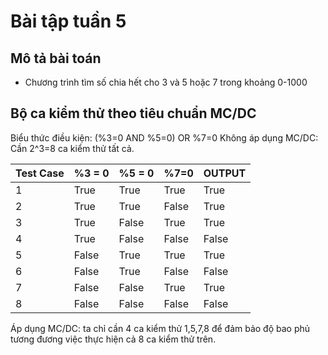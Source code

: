 # Bài tập tuần 5

## Mô tả bài toán

- Chương trình tìm số chia hết cho 3 và 5 hoặc 7 trong khoảng 0-1000

## Bộ ca kiểm thử theo tiêu chuẩn MC/DC

Biểu thức điều kiện: (%3=0 AND %5=0) OR %7=0
Không áp dụng MC/DC: Cần 2^3=8 ca kiểm thử tất cả.

Test Case  | %3 = 0 | %5 = 0 | %7=0 | OUTPUT
------------- | ------------- | ------------- | ------------- | -------------
1  | True | True | True | True
2  | True | True | False | True
3  | True | False | True | True
4  | True | False | False | False
5  | False | True | True | True
6  | False | True | False | False
7  | False | False | True | True
8  | False | False | False | False

Áp dụng MC/DC: ta chỉ cần 4 ca kiểm thử 1,5,7,8 để đảm bảo độ bao phủ tương đương việc thực hiện cả 8 ca kiểm thử trên.
